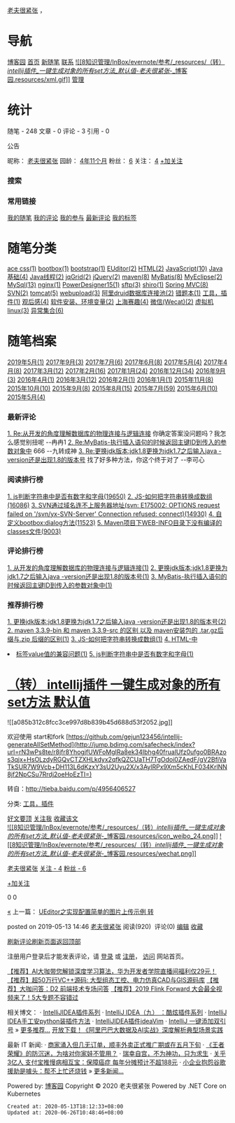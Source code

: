 
[老夫很紧张](https://www.cnblogs.com/YangK-java/)
，

# 导航

[博客园](https://www.cnblogs.com/)
[首页](https://www.cnblogs.com/YangK-java/)
[新随笔](https://i.cnblogs.com/EditPosts.aspx?opt=1)
[联系](https://msg.cnblogs.com/send/%E8%80%81%E5%A4%AB%E5%BE%88%E7%B4%A7%E5%BC%A0)
 [![[8知识管理/InBox/evernote/参考/_resources/（转）_intellij插件_一键生成对象的所有set方法_默认值_-_老夫很紧张_-_博客园.resources/xml.gif]]](https://www.cnblogs.com/YangK-java/rss/)
[管理](https://i.cnblogs.com/)

# 统计

随笔 - 248
文章 - 0
评论 - 3
引用 - 0

公告

昵称： [老夫很紧张](https://home.cnblogs.com/u/YangK-java/)
园龄： [4年11个月](https://home.cnblogs.com/u/YangK-java/)
粉丝： [6](https://home.cnblogs.com/u/YangK-java/followers/)
关注： [4](https://home.cnblogs.com/u/YangK-java/followees/)
[+加关注](file:///var/containers/Bundle/Application/78538537-F382-474C-AE76-1DCD936BC667/Evernote.app/CommonEditorEngine/ios-quirks.html#)

### 搜索

### 常用链接

[我的随笔](https://www.cnblogs.com/YangK-java/p/)
[我的评论](https://www.cnblogs.com/YangK-java/MyComments.html)
[我的参与](https://www.cnblogs.com/YangK-java/OtherPosts.html)
[最新评论](https://www.cnblogs.com/YangK-java/RecentComments.html)
[我的标签](https://www.cnblogs.com/YangK-java/tag/)

# 随笔分类

[ace css(1)](https://www.cnblogs.com/YangK-java/category/932520.html)
[bootbox(1)](https://www.cnblogs.com/YangK-java/category/949143.html)
[bootstrap(1)](https://www.cnblogs.com/YangK-java/category/927296.html)
[EUditor(2)](https://www.cnblogs.com/YangK-java/category/1079044.html)
[HTML(2)](https://www.cnblogs.com/YangK-java/category/927797.html)
[JavaScript(10)](https://www.cnblogs.com/YangK-java/category/922877.html)
[Java基础(4)](https://www.cnblogs.com/YangK-java/category/925912.html)
[Java线程(2)](https://www.cnblogs.com/YangK-java/category/943465.html)
[jqGrid(2)](https://www.cnblogs.com/YangK-java/category/987884.html)
[jQuery(2)](https://www.cnblogs.com/YangK-java/category/947566.html)
[maven(8)](https://www.cnblogs.com/YangK-java/category/937443.html)
[MyBatis(8)](https://www.cnblogs.com/YangK-java/category/922525.html)
[MyEclipse(2)](https://www.cnblogs.com/YangK-java/category/947174.html)
[MySql(13)](https://www.cnblogs.com/YangK-java/category/922854.html)
[nginx(1)](https://www.cnblogs.com/YangK-java/category/993183.html)
[PowerDesigner15(1)](https://www.cnblogs.com/YangK-java/category/952991.html)
[sftp(3)](https://www.cnblogs.com/YangK-java/category/975041.html)
[shiro(1)](https://www.cnblogs.com/YangK-java/category/1038695.html)
[Spring MVC(8)](https://www.cnblogs.com/YangK-java/category/928618.html)
[SVN(2)](https://www.cnblogs.com/YangK-java/category/923585.html)
[tomcat(5)](https://www.cnblogs.com/YangK-java/category/939568.html)
[webupload(3)](https://www.cnblogs.com/YangK-java/category/932843.html)
[阿里druid数据库连接池(2)](https://www.cnblogs.com/YangK-java/category/951546.html)
[错题本(1)](https://www.cnblogs.com/YangK-java/category/961900.html)
[工具，插件(1)](https://www.cnblogs.com/YangK-java/category/1463165.html)
[观后感(4)](https://www.cnblogs.com/YangK-java/category/933295.html)
[软件安装、环境变量(2)](https://www.cnblogs.com/YangK-java/category/938220.html)
[上海赛趣(4)](https://www.cnblogs.com/YangK-java/category/921346.html)
[微信(Wecat)(2)](https://www.cnblogs.com/YangK-java/category/938410.html)
[虚拟机linux(3)](https://www.cnblogs.com/YangK-java/category/983208.html)
[异常集合(6)](https://www.cnblogs.com/YangK-java/category/923591.html)

# 随笔档案

[2019年5月(1)](https://www.cnblogs.com/YangK-java/archive/2019/05.html)
[2017年9月(3)](https://www.cnblogs.com/YangK-java/archive/2017/09.html)
[2017年7月(6)](https://www.cnblogs.com/YangK-java/archive/2017/07.html)
[2017年6月(8)](https://www.cnblogs.com/YangK-java/archive/2017/06.html)
[2017年5月(4)](https://www.cnblogs.com/YangK-java/archive/2017/05.html)
[2017年4月(8)](https://www.cnblogs.com/YangK-java/archive/2017/04.html)
[2017年3月(12)](https://www.cnblogs.com/YangK-java/archive/2017/03.html)
[2017年2月(16)](https://www.cnblogs.com/YangK-java/archive/2017/02.html)
[2017年1月(24)](https://www.cnblogs.com/YangK-java/archive/2017/01.html)
[2016年12月(34)](https://www.cnblogs.com/YangK-java/archive/2016/12.html)
[2016年9月(3)](https://www.cnblogs.com/YangK-java/archive/2016/09.html)
[2016年4月(1)](https://www.cnblogs.com/YangK-java/archive/2016/04.html)
[2016年3月(12)](https://www.cnblogs.com/YangK-java/archive/2016/03.html)
[2016年2月(1)](https://www.cnblogs.com/YangK-java/archive/2016/02.html)
[2016年1月(1)](https://www.cnblogs.com/YangK-java/archive/2016/01.html)
[2015年11月(8)](https://www.cnblogs.com/YangK-java/archive/2015/11.html)
[2015年10月(10)](https://www.cnblogs.com/YangK-java/archive/2015/10.html)
[2015年9月(8)](https://www.cnblogs.com/YangK-java/archive/2015/09.html)
[2015年8月(15)](https://www.cnblogs.com/YangK-java/archive/2015/08.html)
[2015年7月(59)](https://www.cnblogs.com/YangK-java/archive/2015/07.html)
[2015年6月(10)](https://www.cnblogs.com/YangK-java/archive/2015/06.html)
[2015年5月(4)](https://www.cnblogs.com/YangK-java/archive/2015/05.html)

### 最新评论

[1\. Re:从开发的角度理解数据库的物理连接与逻辑连接](https://www.cnblogs.com/YangK-java/p/6423058.html)
你确定答案没问题吗？我怎么感觉别扭呢
\--冉冉1
[2\. Re:MyBatis-执行插入语句的时候返回主键ID到传入的参数对象中](https://www.cnblogs.com/YangK-java/p/6211852.html)
666
\--九转成神
[3\. Re:更换jdk版本:jdk1.8更换为jdk1.7之后输入java -version还是出现1.8的版本号](https://www.cnblogs.com/YangK-java/p/6290214.html)
找了好多种方法，你这个终于对了
\--李可心

### 阅读排行榜

[1\. js判断字符串中是否有数字和字母(19650)](https://www.cnblogs.com/YangK-java/p/6168919.html)
[2\. JS-如何把字符串转换成数组(16086)](https://www.cnblogs.com/YangK-java/p/6223226.html)
[3\. SVN通过域名连不上服务器地址(svn: E175002: OPTIONS request failed on '/svn/yx-SVN-Server' Connection refused: connect)(14930)](https://www.cnblogs.com/YangK-java/p/6247828.html)
[4\. 自定义bootbox:dialog方法(11523)](https://www.cnblogs.com/YangK-java/p/6406253.html)
[5\. Maven项目下WEB-INFO目录下没有编译的classes文件(9003)](https://www.cnblogs.com/YangK-java/p/6288963.html)

### 评论排行榜

[1\. 从开发的角度理解数据库的物理连接与逻辑连接(1)](https://www.cnblogs.com/YangK-java/p/6423058.html)
[2\. 更换jdk版本:jdk1.8更换为jdk1.7之后输入java -version还是出现1.8的版本号(1)](https://www.cnblogs.com/YangK-java/p/6290214.html)
[3\. MyBatis-执行插入语句的时候返回主键ID到传入的参数对象中(1)](https://www.cnblogs.com/YangK-java/p/6211852.html)

### 推荐排行榜

[1\. 更换jdk版本:jdk1.8更换为jdk1.7之后输入java -version还是出现1.8的版本号(2)](https://www.cnblogs.com/YangK-java/p/6290214.html)
[2\. maven 3.3.9-bin 和 maven 3.3.9-src 的区别 以及 maven安装包的 .tar.gz后缀与.zip 后缀的区别(1)](https://www.cnblogs.com/YangK-java/p/6284694.html)
[3\. JS-如何把字符串转换成数组(1)](https://www.cnblogs.com/YangK-java/p/6223226.html)
[4\. HTML-中<li>标签value值的兼容问题(1)](https://www.cnblogs.com/YangK-java/p/6215675.html)
[5\. js判断字符串中是否有数字和字母(1)](https://www.cnblogs.com/YangK-java/p/6168919.html)

# [（转） intellij插件 一键生成对象的所有set方法 默认值](https://www.cnblogs.com/YangK-java/p/10856526.html)

![[a085b312c8fcc3ce997d8b839b45d688d53f2052.jpg]]

欢迎使用 start和fork
[https://github.com/gejun123456/intellij-generateAllSetMethod](http://jump.bdimg.com/safecheck/index?url=rN3wPs8te/r8jfr8YhogjfUWFoMgIRa8ek34Ibhg40frualUfz0ufgo0BRAzos3qjx+HsOLzdyRGQvCTZXHLkdyx2qfkQZCUaTH7TgOdoi0ZAedF/gV2BfiVaTkSUR7W9Vcb+DH113L6dKzxY3sU2Uyu2X/x3AylRPx9Xm5cKhLF034KrlNN8jf2NpCSu7Rrdj2oeHoEzTI=)

转自：http://tieba.baidu.com/p/4956406527

分类: [工具，插件](https://www.cnblogs.com/YangK-java/category/1463165.html)

[好文要顶](file:///var/containers/Bundle/Application/78538537-F382-474C-AE76-1DCD936BC667/Evernote.app/CommonEditorEngine/ios-quirks.html#) [关注我](file:///var/containers/Bundle/Application/78538537-F382-474C-AE76-1DCD936BC667/Evernote.app/CommonEditorEngine/ios-quirks.html#) [收藏该文](file:///var/containers/Bundle/Application/78538537-F382-474C-AE76-1DCD936BC667/Evernote.app/CommonEditorEngine/ios-quirks.html#) [![[8知识管理/InBox/evernote/参考/_resources/（转）_intellij插件_一键生成对象的所有set方法_默认值_-_老夫很紧张_-_博客园.resources/icon_weibo_24.png]]](file:///var/containers/Bundle/Application/78538537-F382-474C-AE76-1DCD936BC667/Evernote.app/CommonEditorEngine/ios-quirks.html#) [![[8知识管理/InBox/evernote/参考/_resources/（转）_intellij插件_一键生成对象的所有set方法_默认值_-_老夫很紧张_-_博客园.resources/wechat.png]]](file:///var/containers/Bundle/Application/78538537-F382-474C-AE76-1DCD936BC667/Evernote.app/CommonEditorEngine/ios-quirks.html#)

[老夫很紧张](https://home.cnblogs.com/u/YangK-java/)
[关注 - 4](https://home.cnblogs.com/u/YangK-java/followees/)
[粉丝 - 6](https://home.cnblogs.com/u/YangK-java/followers/)

[+加关注](file:///var/containers/Bundle/Application/78538537-F382-474C-AE76-1DCD936BC667/Evernote.app/CommonEditorEngine/ios-quirks.html#)

0
0

[«](https://www.cnblogs.com/YangK-java/p/7592745.html) 上一篇： [UEditor之实现配置简单的图片上传示例 转](https://www.cnblogs.com/YangK-java/p/7592745.html)

posted on 2019-05-13 14:46 [老夫很紧张](https://www.cnblogs.com/YangK-java/) 阅读(920)  评论(0) [编辑](https://i.cnblogs.com/EditPosts.aspx?postid=10856526) [收藏](file:///var/containers/Bundle/Application/78538537-F382-474C-AE76-1DCD936BC667/Evernote.app/CommonEditorEngine/ios-quirks.html#)

[刷新评论](file:///var/containers/Bundle/Application/78538537-F382-474C-AE76-1DCD936BC667/Evernote.app/CommonEditorEngine/ios-quirks.html#)[刷新页面](https://www.cnblogs.com/YangK-java/p/10856526.html#)[返回顶部](https://www.cnblogs.com/YangK-java/p/10856526.html#top)

注册用户登录后才能发表评论，请 [登录](file:///var/containers/Bundle/Application/78538537-F382-474C-AE76-1DCD936BC667/Evernote.app/CommonEditorEngine/ios-quirks.html#) 或 [注册](file:///var/containers/Bundle/Application/78538537-F382-474C-AE76-1DCD936BC667/Evernote.app/CommonEditorEngine/ios-quirks.html#)， [访问](https://www.cnblogs.com/) 网站首页。

[【推荐】AI大咖带您解锁深度学习算法，华为开发者学院直播间福利仅29元！](https://developer.huaweiuniversity.com/portal/courses/HuaweiX+CBGHWDCN030/about?source=bky)
[【推荐】超50万行VC++源码: 大型组态工控、电力仿真CAD与GIS源码库](http://www.ucancode.com/index.htm)
[【推荐】大咖问答：D2 前端技术专场问答](https://developer.aliyun.com/ask/257834?utm_content=g_1000088953)
[【推荐】2019 Flink Forward 大会最全视频来了！5大专题不容错过](https://developer.aliyun.com/article/740731?utm_content=g_1000104143https://developer.aliyun.com/article/740731?utm_content=g_1000104143)

相关博文：
· [IntelliJIDEA插件系列](https://www.cnblogs.com/amylis_chen/p/9067915.html)
· [IntelliJ IDEA（九） ：酷炫插件系列](https://www.cnblogs.com/jajian/p/8081658.html)
· [IntelliJ IDEA手工安python装插件方法](https://www.cnblogs.com/yuhuameng/p/6168789.html)
· [IntelliJIDEA插件ideaVim](https://www.cnblogs.com/qinxu/p/9546314.html)
· [IntelliJ 一键添加双引号](https://www.cnblogs.com/jerry-chin/p/5997371.html)
» [更多推荐...](https://recomm.cnblogs.com/blogpost/10856526)
[开放下载！《阿里巴巴大数据及AI实战》深度解析典型场景实践](https://developer.aliyun.com/article/741282?utm_content=g_1000104141)

最新 IT 新闻:
· [商家涌入但几无订单，顺丰外卖正式推广期或在五月下旬](https://news.cnblogs.com/n/661843/)
· [《王者荣耀》的防沉迷，为啥对你家娃不管用？](https://news.cnblogs.com/n/661842/)
· [瑞幸自宫，不为神功，只为求生](https://news.cnblogs.com/n/661841/)
· [关乎3亿人 支付宝推慢病相互宝：保障癌症 每年分摊预计不超188元](https://news.cnblogs.com/n/661840/)
· [小企业抱怨谷歌援助是噱头：帮不上忙还烧钱](https://news.cnblogs.com/n/661839/)
» [更多新闻...](https://news.cnblogs.com/)

Powered by:
[博客园](https://www.cnblogs.com/)
Copyright © 2020 老夫很紧张
Powered by .NET Core on Kubernetes

    Created at: 2020-05-13T18:12:33+08:00
    Updated at: 2020-06-26T10:48:46+08:00

